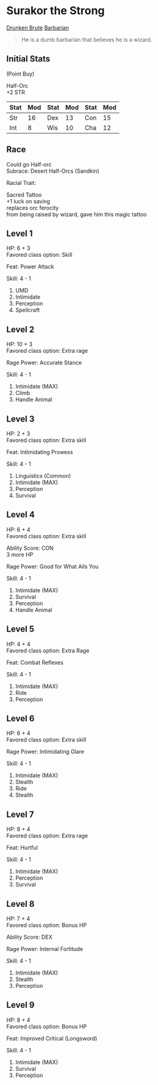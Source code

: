 # Surakor the Strong

[Drunken Brute](https://aonprd.com/ArchetypeDisplay.aspx?FixedName=Barbarian%20Drunken%20Brute) [Barbarian](https://aonprd.com/ClassDisplay.aspx?ItemName=Barbarian)  

> He is a dumb barbarian that believes he is a wizard.

## Initial Stats

(Point Buy)  

Half-Orc  
+2 STR

| Stat | Mod | Stat | Mod | Stat | Mod |
|------|-----|------|-----|------|-----|
| Str  | 16  | Dex  | 13  | Con  | 15  |
| Int  | 8   | Wis  | 10  | Cha  | 12  |


## Race

Could go Half-orc  
Subrace: Desert Half-Orcs (Sandkin)  

Racial Trait:  

Sacred Tattoo  
+1 luck on saving  
replaces orc ferocity  
from being raised by wizard, gave him this magic tattoo  

## Level 1

HP: 6 + 3   
Favored class option: Skill 

Feat: Power Attack

Skill: 4 - 1
1. UMD
2. Intimidate
3. Perception
4. Spellcraft


## Level 2

HP: 10 + 3   
Favored class option: Extra rage  

Rage Power: Accurate Stance

Skill: 4 - 1
1. Intimidate (MAX)
2. Climb
3. Handle Animal


## Level 3

HP: 2 + 3   
Favored class option: Extra skill  

Feat: Intimidating Prowess

Skill: 4 - 1
1. Linguistics (Common)
2. Intimidate (MAX)
3. Perception
4. Survival


## Level 4

HP: 6 + 4   
Favored class option: Extra skill  

Ability Score: CON  
3 more HP  

Rage Power: Good for What Ails You

Skill: 4 - 1
1. Intimidate (MAX)
2. Survival
3. Perception
4. Handle Animal


## Level 5

HP: 4 + 4  
Favored class option: Extra Rage  

Feat: Combat Reflexes

Skill: 4 - 1  
1. Intimidate (MAX)
2. Ride
3. Perception


## Level 6

HP: 6 + 4    
Favored class option: Extra skill 

Rage Power: Intimidating Glare

Skill: 4 - 1
1. Intimidate (MAX)
2. Stealth
3. Ride
4. Stealth


## Level 7

HP: 8 + 4   
Favored class option: Extra rage  

Feat: Hurtful

Skill: 4 - 1
1. Intimidate (MAX)
2. Perception
3. Survival


## Level 8

HP: 7 + 4   
Favored class option: Bonus HP   

Ability Score: DEX

Rage Power: Internal Fortitude

Skill: 4 - 1
1. Intimidate (MAX)
2. Stealth
3. Perception


## Level 9

HP: 8 + 4   
Favored class option: Bonus HP    

Feat: Improved Critical (Longsword)

Skill: 4 - 1
1. Intimidate (MAX)
2. Survival
3. Perception


